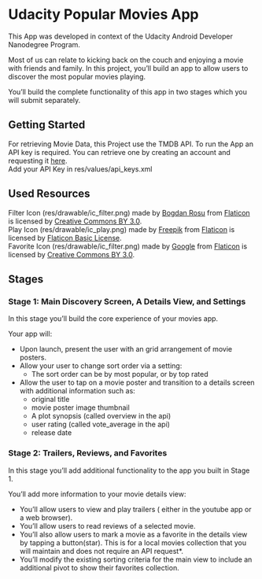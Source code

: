 
# Udacity Popular Movies App

This App was developed in context of the Udacity Android Developer Nanodegree Program.  

Most of us can relate to kicking back on the couch and enjoying a movie with friends and family. In this project, you’ll build an app to allow users to discover the most popular movies playing.

You’ll build the complete functionality of this app in two stages which you will submit separately.

## Getting Started
For retrieving Movie Data, this Project use the TMDB API. To run the App an API key is required.
You can retrieve one by creating an account and requesting it [here](https://www.themoviedb.org/).</br>
Add your API Key in res/values/api_keys.xml

## Used Resources
Filter Icon (res/drawable/ic_filter.png) made by [Bogdan Rosu](https://www.flaticon.com/authors/bogdan-rosu) from [Flaticon](https://www.flaticon.com/) is licensed by [Creative Commons BY 3.0](http://creativecommons.org/licenses/by/3.0/).\
Play Icon (res/drawable/ic_play.png) made by [Freepik](https://www.flaticon.com/authors/freepik) from [Flaticon](https://www.flaticon.com/) is licensed by [Flaticon Basic License](https://file000.flaticon.com/downloads/license/license.pdf).\
Favorite Icon (res/drawable/ic_filter.png) made by [Google](https://www.flaticon.com/authors/google) from [Flaticon](https://www.flaticon.com/) is licensed by [Creative Commons BY 3.0](http://creativecommons.org/licenses/by/3.0/).

## Stages
### Stage 1: Main Discovery Screen, A Details View, and Settings
In this stage you’ll build the core experience of your movies app.

Your app will:

- Upon launch, present the user with an grid arrangement of movie posters.
- Allow your user to change sort order via a setting:
  - The sort order can be by most popular, or by top rated
- Allow the user to tap on a movie poster and transition to a details screen with additional information such as: 
    - original title
    - movie poster image thumbnail
    - A plot synopsis (called overview in the api)
    - user rating (called vote_average in the api)
    - release date
    
### Stage 2: Trailers, Reviews, and Favorites
In this stage you’ll add additional functionality to the app you built in Stage 1.


You’ll add more information to your movie details view:
- You’ll allow users to view and play trailers ( either in the youtube app or a web browser).
- You’ll allow users to read reviews of a selected movie.
- You’ll also allow users to mark a movie as a favorite in the details view by tapping a button(star). This is for a local movies collection that you will maintain and does not require an API request*.
- You’ll modify the existing sorting criteria for the main view to include an additional pivot to show their favorites collection.
